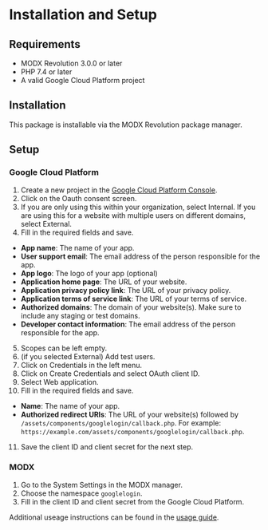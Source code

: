 # Installation and Setup

## Requirements

- MODX Revolution 3.0.0 or later
- PHP 7.4 or later
- A valid Google Cloud Platform project

## Installation

This package is installable via the MODX Revolution package manager.

## Setup

### Google Cloud Platform

1. Create a new project in the [Google Cloud Platform Console](https://console.cloud.google.com/apis/dashboard).
2. Click on the Oauth consent screen.
3. If you are only using this within your organization, select Internal. If you are using this for a website with multiple users on different domains, select External.
4. Fill in the required fields and save.
  - **App name**: The name of your app.
  - **User support email**: The email address of the person responsible for the app.
  - **App logo**: The logo of your app (optional)
  - **Application home page**: The URL of your website.
  - **Application privacy policy link**: The URL of your privacy policy.
  - **Application terms of service link**: The URL of your terms of service.
  - **Authorized domains**: The domain of your website(s). Make sure to include any staging or test domains.
  - **Developer contact information**: The email address of the person responsible for the app.
5. Scopes can be left empty.
6. (if you selected External) Add test users.
7. Click on Credentials in the left menu.
8. Click on Create Credentials and select OAuth client ID.
9. Select Web application.
10. Fill in the required fields and save.
  - **Name**: The name of your app.
  - **Authorized redirect URIs**: The URL of your website(s) followed by `/assets/components/googlelogin/callback.php`. For example: `https://example.com/assets/components/googlelogin/callback.php`.
11. Save the client ID and client secret for the next step.

### MODX

1. Go to the System Settings in the MODX manager.
2. Choose the namespace `googlelogin`.
3. Fill in the client ID and client secret from the Google Cloud Platform.

Additional useage instructions can be found in the [usage guide](usage.md).